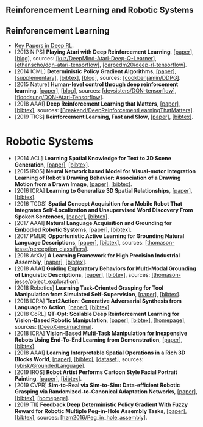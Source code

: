 ## Reinforencement Learning and Robotic Systems

## Reinforencement Learning
- [Key Papers in Deep RL](https://spinningup.openai.com/en/latest/spinningup/keypapers.html).
- [2013 NIPS] **Playing Atari with Deep Reinforcement Learning**, [[paper]](https://www.cs.toronto.edu/~vmnih/docs/dqn.pdf), [[blog]](https://keon.io/deep-q-learning/), sources: [[kuz/DeepMind-Atari-Deep-Q-Learner]](https://github.com/kuz/DeepMind-Atari-Deep-Q-Learner), [[ethanscho/dqn-atari-tensorflow]](https://github.com/ethanscho/dqn-atari-tensorflow), [[carpedm20/deep-rl-tensorflow]](https://github.com/carpedm20/deep-rl-tensorflow).
- [2014 ICML] **Deterministic Policy Gradient Algorithms**, [[paper]](http://proceedings.mlr.press/v32/silver14.pdf), [[supplementary]](http://proceedings.mlr.press/v32/silver14-supp.pdf), [[bibtex]](/Bibtex/Deterministic%20Policy%20Gradient%20Algorithms.bib), [[blog]](https://lilianweng.github.io/lil-log/2018/04/08/policy-gradient-algorithms.html), sources: [[cookbenjamin/DDPG]](https://github.com/cookbenjamin/DDPG).
- [2015 Nature]  **Human-level control through deep reinforcement learning**, [[paper]](https://storage.googleapis.com/deepmind-media/dqn/DQNNaturePaper.pdf), [[blog]](https://deepmind.com/research/publications/human-level-control-through-deep-reinforcement-learning/), sources: [[devsisters/DQN-tensorflow]](https://github.com/devsisters/DQN-tensorflow), [[floodsung/DQN-Atari-Tensorflow]](https://github.com/floodsung/DQN-Atari-Tensorflow).
- [2018 AAAI] **Deep Reinforcement Learning that Matters**, [[paper]](https://www.aaai.org/ocs/index.php/AAAI/AAAI18/paper/view/16669/16677), [[bibtex]](/Bibtex/Deep%20Reinforcement%20Learning%20that%20Matters.bib), sources: [[Breakend/DeepReinforcementLearningThatMatters]](https://github.com/Breakend/DeepReinforcementLearningThatMatters).
- [2019 TICS] **Reinforcement Learning, Fast and Slow**, [[paper]](https://www.cell.com/action/showPdf?pii=S1364-6613%2819%2930061-0), [[bibtex]](/Bibtex/Reinforcement%20Learning%20Fast%20and%20Slow.bib).

# Robotic Systems
- [2014 ACL] **Learning Spatial Knowledge for Text to 3D Scene Generation**, [[paper]](https://www.aclweb.org/anthology/D14-1217), [[bibtex]](/Bibtex/Learning%20Spatial%20Knowledge%20for%20Text%20to%203D%20Scene%20Generation.bib).
- [2015 IROS] **Neural Network based Model for Visual-motor Integration Learning of Robot’s Drawing Behavior: Association of a Drawing Motion from a Drawn Image**, [[paper]](/Documents/Papers/Neural%20Network%20based%20Model%20for%20Visual-motor%20Integration%20Learning%20of%20Robots%20Drawing%20Behavior%20-%20Association%20of%20a%20Drawing%20Motion%20from%20a%20Drawn%20Image.pdf), [[bibtex]](/Bibtex/Neural%20Network%20based%20Model%20for%20Visual-motor%20Integration%20Learning%20of%20Robots%20Drawing%20Behavior%20-%20Association%20of%20a%20Drawing%20Motion%20from%20a%20Drawn%20Image.bib).
- [2016 ICRA] **Learning to Generalize 3D Spatial Relationships**, [[paper]](/Documents/Papers/Learning%20to%20Generalize%203D%20Spatial%20Relationships.pdf), [[bibtex]](/Bibtex/Learning%20to%20Generalize%203D%20Spatial%20Relationships.bib).
- [2016 TCDS] **Spatial Concept Acquisition for a Mobile Robot That Integrates Self-Localization and Unsupervised Word Discovery From Spoken Sentences**, [[paper]](https://arxiv.org/pdf/1602.01208.pdf), [[bibtex]](/Bibtex/Spatial%20Concept%20Acquisition.bib).
- [2017 AAAI] **Natural Language Acquisition and Grounding for Embodied Robotic Systems**, [[paper]](https://aaai.org/ocs/index.php/AAAI/AAAI17/paper/view/14913/14038), [[bibtex]](/Bibtex/Natural%20Language%20Acquisition%20and%20Grounding%20for%20Embodied%20Robotic%20Systems.bib).
- [2017 PMLR] **Opportunistic Active Learning for Grounding Natural Language Descriptions**, [[paper]](http://proceedings.mlr.press/v78/thomason17a/thomason17a.pdf), [[bibtex]](/Bibtex/Opportunistic%20Active%20Learning%20for%20Grounding%20Natural%20Language%20Descriptions.bib), sources: [[thomason-jesse/perception_classifiers]](https://github.com/thomason-jesse/perception_classifiers/tree/active_learning).
- [2018 ArXiv] **A Learning Framework for High Precision Industrial Assembly**, [[paper]](https://arxiv.org/pdf/1809.08548.pdf), [[bibtex]](/Bibtex/A%20Learning%20Framework%20for%20High%20Precision%20Industrial%20Assembly.bib).
- [2018 AAAI] **Guiding Exploratory Behaviors for Multi-Modal Grounding of Linguistic Descriptions**, [[paper]](https://www.eecs.tufts.edu/~jsinapov/papers/Thomason_AAAI_2018.pdf), [[bibtex]](/Bibtex/Guiding%20Exploratory%20Behaviors%20for%20Multi-Modal%20Grounding%20of%20Linguistic%20Descriptions.bib), sources: [[thomason-jesse/object_exploration]](https://github.com/thomason-jesse/object_exploration).
- [2018 Robotics] **Learning Task-Oriented Grasping for Tool Manipulation from Simulated Self-Supervision**, [[paper]](http://www.roboticsproceedings.org/rss14/p12.pdf), [[bibtex]](/Bibtex/Learning%20Task-Oriented%20Grasping%20for%20Tool%20Manipulation%20from%20Simulated%20Self-Supervision.bib).
- [2018 ICRA] **Text2Action: Generative Adversarial Synthesis from Language to Action**, [[paper]](https://arxiv.org/pdf/1710.05298.pdf), [[bibtex]](/Bibtex/Text2Action.bib).
- [2018 CoRL] **QT-Opt: Scalable Deep Reinforcement Learning for Vision-Based Robotic Manipulation**, [[paper]](https://arxiv.org/pdf/1806.10293.pdf), [[bibtex]](/Bibtex/QT-Opt.bib), [[homepage]](https://sites.google.com/view/qtopt), sources: [[DeepX-inc/machina]](https://github.com/DeepX-inc/machina).
- [2018 ICRA] **Vision-Based Multi-Task Manipulation for Inexpensive Robots Using End-To-End Learning from Demonstration**, [[paper]](https://arxiv.org/pdf/1707.02920.pdf), [[bibtex]](/Bibtex/Vision-Based%20Multi-Task%20Manipulation%20for%20Inexpensive%20Robots%20Using%20End-To-End%20Learning%20from%20Demonstration.bib).
- [2018 AAAI] **Learning Interpretable Spatial Operations in a Rich 3D Blocks World**, [[paper]](https://arxiv.org/pdf/1712.03463.pdf), [[bibtex]](/Bibtex/Learning%20Interpretable%20Spatial%20Operations%20in%20a%20Rich%203D%20Blocks%20World.bib), [[dataset]](https://groundedlanguage.github.io), sources: [[ybisk/GroundedLanguage]](https://github.com/ybisk/GroundedLanguage).
- [2019 IROS] **Robot Artist Performs Cartoon Style Facial Portrait Painting**, [[paper]](/Documents/Papers/Robot%20Artist%20Performs%20Cartoon%20Style%20Facial%20Portrait%20Painting.pdf), [[bibtex]](/Bibtex/Robot%20Artist%20Performs%20Cartoon%20Style%20Facial%20Portrait%20Painting.bib).
- [2019 CVPR] **Sim-to-Real via Sim-to-Sim: Data-efficient Robotic Grasping via Randomized-to-Canonical Adaptation Networks**, [[paper]](https://arxiv.org/pdf/1812.07252.pdf), [[bibtex]](/Bibtex/Sim-to-Real%20via%20Sim-to-Sim.bib), [[homepage]](https://sites.google.com/view/rcan/).
- [2019 TII] **Feedback Deep Deterministic Policy Gradient With Fuzzy Reward for Robotic Multiple Peg-in-Hole Assembly Tasks**, [[paper]](/Documents/Papers/Feedback%20Deep%20Deterministic%20Policy%20Gradient%20With%20Fuzzy%20Reward%20for%20Robotic%20Multiple%20Peg-in-Hole%20Assembly%20Tasks.pdf), [[bibtex]](/Bibtex/Feedback%20Deep%20Deterministic%20Policy%20Gradient%20With%20Fuzzy%20Reward%20for%20Robotic%20Multiple%20Peg-in-Hole%20Assembly%20Tasks.bib), sources: [[hzm2016/Peg_in_hole_assembly]](https://github.com/hzm2016/Peg_in_hole_assembly).
